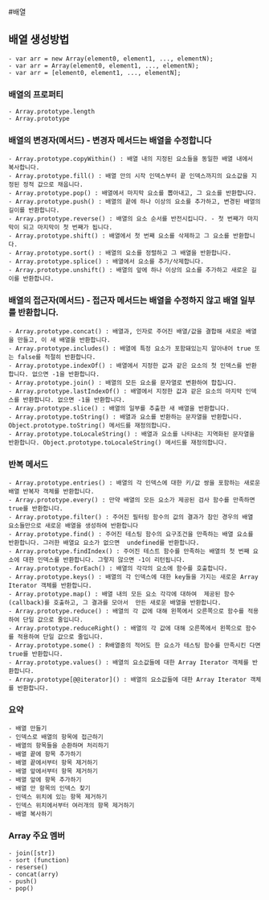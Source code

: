 #배열

## 배열 생성방법
    - var arr = new Array(element0, element1, ..., elementN);
    - var arr = Array(element0, element1, ..., elementN);
    - var arr = [element0, element1, ..., elementN];

### 배열의 프로퍼티
    - Array.prototype.length
    - Array.prototype

### 배열의 변경자(메서드) - 변경자 메서드는 배열을 수정합니다
    - Array.prototype.copyWithin() : 배열 내의 지정된 요소들을 동일한 배열 내에서 복사합니다.
    - Array.prototype.fill() : 배열 안의 시작 인덱스부터 끝 인덱스까지의 요소값을 지정된 정적 값으로 채웁니다.
    - Array.prototype.pop() : 배열에서 마지막 요소를 뽑아내고, 그 요소를 반환합니다.
    - Array.prototype.push() : 배열의 끝에 하나 이상의 요소를 추가하고, 변경된 배열의 길이를 반환합니다.
    - Array.prototype.reverse() : 배열의 요소 순서를 반전시킵니다. - 첫 번째가 마지막이 되고 마지막이 첫 번째가 됩니다.
    - Array.prototype.shift() : 배열에서 첫 번째 요소를 삭제하고 그 요소를 반환합니다.
    - Array.prototype.sort() : 배열의 요소를 정렬하고 그 배열을 반환합니다.
    - Array.prototype.splice() : 배열에서 요소를 추가/삭제합니다.
    - Array.prototype.unshift() : 배열의 앞에 하나 이상의 요소를 추가하고 새로운 길이를 반환합니다.

### 배열의 접근자(메서드) - 접근자 메서드는 배열을 수정하지 않고 배열 일부를 반환합니다.
    - Array.prototype.concat() : 배열과, 인자로 주어진 배열/값을 결합해 새로운 배열을 만들고, 이 새 배열을 반환합니다.
    - Array.prototype.includes() : 배열에 특정 요소가 포함돼있는지 알아내어 true 또는 false를 적절히 반환합니다.
    - Array.prototype.indexOf() : 배열에서 지정한 값과 같은 요소의 첫 인덱스를 반환합니다. 없으면 -1을 반환합니다.
    - Array.prototype.join() : 배열의 모든 요소를 문자열로 변환하여 합칩니다.
    - Array.prototype.lastIndexOf() : 배열에서 지정한 값과 같은 요소의 마지막 인덱스를 반환합니다. 없으면 -1을 반환합니다.
    - Array.prototype.slice() : 배열의 일부를 추출한 새 배열을 반환합니다.
    - Array.prototype.toString() : 배열과 요소를 반환하는 문자열을 반환합니다. Object.prototype.toString() 메서드를 재정의합니다.
    - Array.prototype.toLocaleString() : 배열과 요소를 나타내는 지역화된 문자열을 반환합니다. Object.prototype.toLocaleString() 메서드를 재정의합니다.

### 반복 메서드
    - Array.prototype.entries() : 배열의 각 인덱스에 대한 키/값 쌍을 포함하는 새로운 배열 반복자 객체를 반환합니다.
    - Array.prototype.every() : 만약 배열의 모든 요소가 제공된 검사 함수를 만족하면 true를 반환합니다.
    - Array.prototype.filter() : 주어진 필터링 함수의 값의 결과가 참인 경우의 배열 요소들만으로 새로운 배열을 생성하여 반환합니다
    - Array.prototype.find() : 주어진 테스팅 함수의 요구조건을 만족하는 배열 요소를 반환합니다. 그러한 배열요 요소가 없으면  undefined를 반환합니다.
    - Array.prototype.findIndex() : 주어진 테스트 함수를 만족하는 배열의 첫 번째 요소에 대한 인덱스를 반환합니다. 그렇지 않으면 -1이 리턴됩니다.
    - Array.prototype.forEach() : 배열의 각각의 요소에 함수를 호출합니다.
    - Array.prototype.keys() : 배열의 각 인덱스에 대한 key들을 가지는 새로운 Array Iterator 객체를 반환합니다.
    - Array.prototype.map() : 배열 내의 모든 요소 각각에 대하여  제공된 함수(callback)를 호출하고, 그 결과를 모아서  만든 새로운 배열을 반환합니다.
    - Array.prototype.reduce() : 배열의 각 값에 대해 왼쪽에서 오른쪽으로 함수를 적용하여 단일 값으로 줄입니다.
    - Array.prototype.reduceRight() : 배열의 각 값에 대해 오른쪽에서 왼쪽으로 함수를 적용하여 단일 값으로 줄입니다.
    - Array.prototype.some() : R배열중의 적어도 한 요소가 테스팅 함수를 만족시킨 다면 true를 반환합니다.
    - Array.prototype.values() : 배열의 요소값들에 대한 Array Iterator 객체를 반환합니다.
    - Array.prototype[@@iterator]() : 배열의 요소값들에 대한 Array Iterator 객체를 반환합니다.    
    
### 요약
    - 배열 만들기
    - 인덱스로 배열의 항목에 접근하기
    - 배열의 항목들을 순환하며 처리하기
    - 배열 끝에 항목 추가하기
    - 배열 끝에서부터 항목 제거하기
    - 배열 앞에서부터 항목 제거하기
    - 배열 앞에 항목 추가하기
    - 배열 안 항목의 인덱스 찾기
    - 인덱스 위치에 있는 항목 제거하기
    - 인덱스 위치에서부터 여러개의 항목 제거하기
    - 배열 복사하기

### Array 주요 멤버
    - join([str])
    - sort (function)
    - reserse()
    - concat(arry)
    - push()
    - pop()